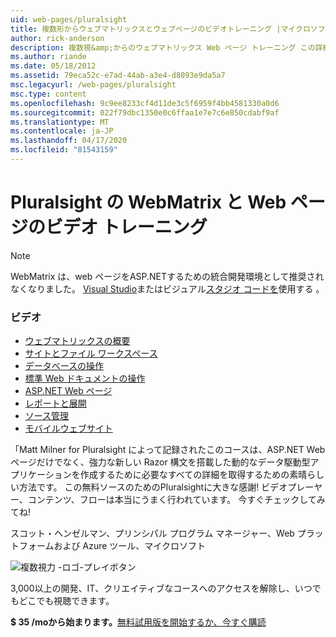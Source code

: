 ```yaml
---
uid: web-pages/pluralsight
title: 複数形からウェブマトリックスとウェブページのビデオトレーニング |マイクロソフトドキュメント
author: rick-anderson
description: 複数視&amp;からのウェブマトリックス Web ページ トレーニング この詳細なコースでは、WebMatrix とASP.NET Web ページを使用して、立ち上がって実行します。 それはすべてをカバーしています.
ms.author: riande
ms.date: 05/18/2012
ms.assetid: 79eca52c-e7ad-44ab-a3e4-d8093e9da5a7
msc.legacyurl: /web-pages/pluralsight
msc.type: content
ms.openlocfilehash: 9c9ee8233cf4d11de3c5f6959f4bb4581330a0d6
ms.sourcegitcommit: 022f79dbc1350e0c6ffaa1e7e7c6e850cdabf9af
ms.translationtype: MT
ms.contentlocale: ja-JP
ms.lasthandoff: 04/17/2020
ms.locfileid: "81543159"
---
```

# <a name="webmatrix-and-web-pages-video-training-from-pluralsight"></a>Pluralsight の WebMatrix と Web ページのビデオ トレーニング

> [!NOTE] 
> WebMatrix は、web ページをASP.NETするための統合開発環境として推奨されなくなりました。 [Visual Studio](xref:web-pages/overview/getting-started/program-asp-net-web-pages-in-visual-studio)またはビジュアル[スタジオ コードを](https://code.visualstudio.com/)使用する 。

### <a name="videos"></a>ビデオ

- [ウェブマトリックスの概要](https://pluralsight.com/training/Player?author=matt-milner&name=webmatrix-introduction-m1&mode=live&clip=0&course=webmatrix-introduction)
- [サイトとファイル ワークスペース](https://pluralsight.com/training/Player?author=matt-milner&name=webmatrix-introduction-m2&mode=live&clip=0&course=webmatrix-introduction)
- [データベースの操作](https://pluralsight.com/training/Player?author=matt-milner&name=webmatrix-introduction-m3&mode=live&clip=0&course=webmatrix-introduction)
- [標準 Web ドキュメントの操作](https://pluralsight.com/training/Player?author=matt-milner&name=webmatrix-introduction-m4&mode=live&clip=0&course=webmatrix-introduction)
- [ASP.NET Web ページ](https://pluralsight.com/training/Player?author=matt-milner&name=webmatrix-introduction-m5&mode=live&clip=0&course=webmatrix-introduction)
- [レポートと展開](https://pluralsight.com/training/Player?author=matt-milner&name=webmatrix-introduction-m8&mode=live&clip=0&course=webmatrix-introduction)
- [ソース管理](https://pluralsight.com/training/Player?author=matt-milner&name=webmatrix-introduction-m9&mode=live&clip=0&course=webmatrix-introduction)
- [モバイルウェブサイト](https://pluralsight.com/training/Player?author=matt-milner&name=webmatrix-introduction-m10&mode=live&clip=0&course=webmatrix-introduction)

「Matt Milner for Pluralsight によって記録されたこのコースは、ASP.NET Web ページだけでなく、強力な新しい Razor 構文を搭載した動的なデータ駆動型アプリケーションを作成するために必要なすべての詳細を取得するための素晴らしい方法です。 この無料ソースのためのPluralsightに大きな感謝! ビデオプレーヤー、コンテンツ、フローは本当にうまく行われています。 今すぐチェックしてみてね!

スコット・ヘンゼルマン、プリンシパル プログラム マネージャー、Web プラットフォームおよび Azure ツール、マイクロソフト

![複数視力 -ロゴ-プレイボタン](pluralsight/_static/image1.png)

3,000以上の開発、IT、クリエイティブなコースへのアクセスを解除し、いつでもどこでも視聴できます。

**$ 35 /moから始まります。**[無料試用版を開始するか、今すぐ購読](https://www.pluralsight.com/pricing&amp;utm_source=microsoft&amp;utm_medium=sponsored-page&amp;utm_content=webmatrix&amp;utm_campaign=microsoft-sponsored-course)
